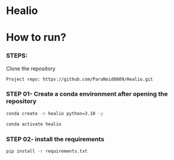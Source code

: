 # Healio

# How to run?
### STEPS:

Clone the repository

```bash
Project repo: https://github.com/ParaNoid0809/Healio.git
```
### STEP 01- Create a conda environment after opening the repository

```bash
conda create -n healio python=3.10 -y
```

```bash
conda activate healio
```


### STEP 02- install the requirements
```bash
pip install -r requirements.txt
